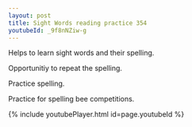 ```yaml
---
layout: post
title: Sight Words reading practice 354
youtubeId: _9f8nNZiw-g
---
```

 
 
Helps to learn sight words and their spelling.

Opportunitiy to repeat the spelling. 

Practice spelling. 
 
Practice for spelling bee competitions. 
 
{% include youtubePlayer.html id=page.youtubeId %}
 
 
